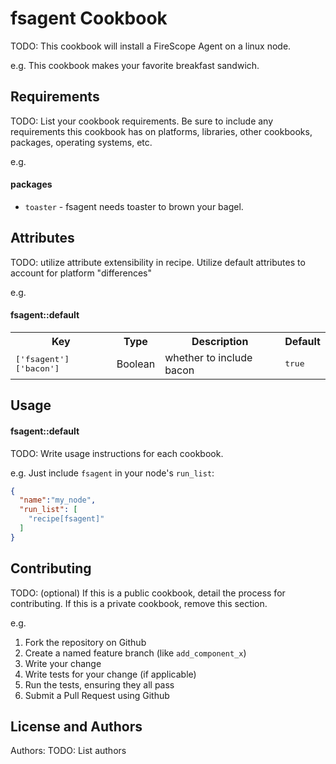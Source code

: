 fsagent Cookbook
================
TODO: This cookbook will install a FireScope Agent on a linux node.

e.g.
This cookbook makes your favorite breakfast sandwich.

Requirements
------------
TODO: List your cookbook requirements. Be sure to include any requirements this cookbook has on platforms, libraries, other cookbooks, packages, operating systems, etc.

e.g.
#### packages
- `toaster` - fsagent needs toaster to brown your bagel.

Attributes
----------
TODO: utilize attribute extensibility in recipe. 
Utilize default attributes to account for platform "differences"



e.g.
#### fsagent::default
<table>
  <tr>
    <th>Key</th>
    <th>Type</th>
    <th>Description</th>
    <th>Default</th>
  </tr>
  <tr>
    <td><tt>['fsagent']['bacon']</tt></td>
    <td>Boolean</td>
    <td>whether to include bacon</td>
    <td><tt>true</tt></td>
  </tr>
</table>

Usage
-----
#### fsagent::default
TODO: Write usage instructions for each cookbook.

e.g.
Just include `fsagent` in your node's `run_list`:

```json
{
  "name":"my_node",
  "run_list": [
    "recipe[fsagent]"
  ]
}
```

Contributing
------------
TODO: (optional) If this is a public cookbook, detail the process for contributing. If this is a private cookbook, remove this section.

e.g.
1. Fork the repository on Github
2. Create a named feature branch (like `add_component_x`)
3. Write your change
4. Write tests for your change (if applicable)
5. Run the tests, ensuring they all pass
6. Submit a Pull Request using Github

License and Authors
-------------------
Authors: TODO: List authors
